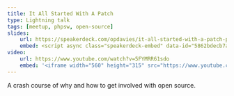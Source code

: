```yaml
---
title: It All Started With A Patch
type: Lightning talk
tags: [meetup, phpsw, open-source]
slides:
    url: https://speakerdeck.com/opdavies/it-all-started-with-a-patch-phpsw
    embed: <script async class="speakerdeck-embed" data-id="5862bdecb7a24cfaa5fc844696fafa0c" data-ratio="1.37081659973226" src="//speakerdeck.com/assets/embed.js"></script>
video:
    url: https://www.youtube.com/watch?v=5FYMRR61sdo
    embed: '<iframe width="560" height="315" src="https://www.youtube.com/embed/5FYMRR61sdo" frameborder="0" allowfullscreen></iframe>'
---
```

A crash course of why and how to get involved with open source.
